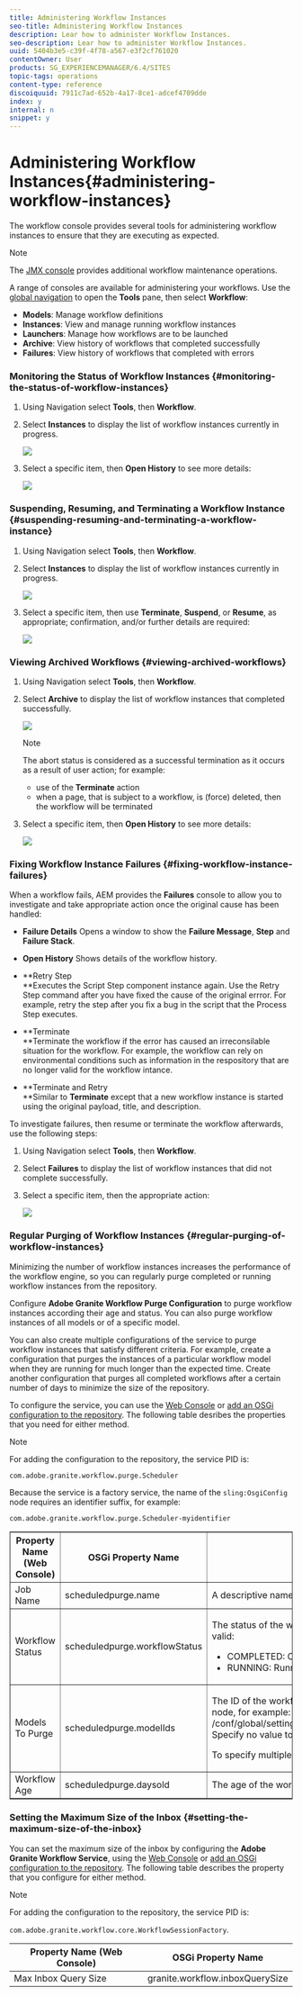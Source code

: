 ```yaml
---
title: Administering Workflow Instances
seo-title: Administering Workflow Instances
description: Lear how to administer Workflow Instances.
seo-description: Lear how to administer Workflow Instances.
uuid: 5404b3e5-c39f-4f78-a567-e3f2cf761020
contentOwner: User
products: SG_EXPERIENCEMANAGER/6.4/SITES
topic-tags: operations
content-type: reference
discoiquuid: 7911c7ad-652b-4a17-8ce1-adcef4709dde
index: y
internal: n
snippet: y
---
```


# Administering Workflow Instances{#administering-workflow-instances}

The workflow console provides several tools for administering workflow instances to ensure that they are executing as expected.

>[!NOTE]
>
>The [JMX console](../../../sites/administering/using/jmx-console.md#workflowmaintenance) provides additional workflow maintenance operations.

A range of consoles are available for administering your workflows. Use the [global navigation](../../../sites/authoring/using/basic-handling.md#globalnavigation) to open the **Tools** pane, then select **Workflow**:

* **Models**: Manage workflow definitions
* **Instances**: View and manage running workflow instances
* **Launchers**: Manage how workflows are to be launched
* **Archive**: View history of workflows that completed successfully
* **Failures**: View history of workflows that completed with errors

### Monitoring the Status of Workflow Instances {#monitoring-the-status-of-workflow-instances}

1. Using Navigation select **Tools**, then **Workflow**. 
1. Select **Instances** to display the list of workflow instances currently in progress.

   ![](assets/wf-96.png)

1. Select a specific item, then **Open History** to see more details:

   ![](assets/wf-97.png)

### Suspending, Resuming, and Terminating a Workflow Instance {#suspending-resuming-and-terminating-a-workflow-instance}

1. Using Navigation select **Tools**, then **Workflow**. 
1. Select **Instances** to display the list of workflow instances currently in progress.

   ![](assets/wf-96-1.png)

1. Select a specific item, then use **Terminate**, **Suspend**, or **Resume**, as appropriate; confirmation, and/or further details are required:

   ![](assets/wf-97-1.png)

### Viewing Archived Workflows {#viewing-archived-workflows}

1. Using Navigation select **Tools**, then **Workflow**. 
1. Select **Archive** to display the list of workflow instances that completed successfully.

   ![](assets/wf-98.png)

   >[!NOTE]
   >
   >The abort status is considered as a successful termination as it occurs as a result of user action; for example:
   >
   >    
   >    
   >    * use of the **Terminate** action
   >    * when a page, that is subject to a workflow, is (force) deleted, then the workflow will be terminated
   >    
   >

1. Select a specific item, then **Open History** to see more details:

   ![](assets/wf-99.png)

### Fixing Workflow Instance Failures {#fixing-workflow-instance-failures}

When a workflow fails, AEM provides the **Failures** console to allow you to investigate and take appropriate action once the original cause has been handled:

* **Failure Details** 
  Opens a window to show the **Failure Message**, **Step** and **Failure Stack**.

* **Open History** 
  Shows details of the workflow history.

* **Retry Step  
  **Executes the Script Step component instance again. Use the Retry Step command after you have fixed the cause of the original errror. For example, retry the step after you fix a bug in the script that the Process Step executes.
* **Terminate  
  **Terminate the workflow if the error has caused an irreconsilable situation for the workflow. For example, the workflow can rely on environmental conditions such as information in the respository that are no longer valid for the workflow intance.
* **Terminate and Retry  
  **Similar to **Terminate** except that a new workflow instance is started using the original payload, title, and description.

To investigate failures, then resume or terminate the workflow afterwards, use the following steps:

1. Using Navigation select **Tools**, then **Workflow**. 
1. Select **Failures** to display the list of workflow instances that did not complete successfully.
1. Select a specific item, then the appropriate action:

   ![](assets/wf-47.png)

### Regular Purging of Workflow Instances {#regular-purging-of-workflow-instances}

Minimizing the number of workflow instances increases the performance of the workflow engine, so you can regularly purge completed or running workflow instances from the repository.

Configure **Adobe Granite Workflow Purge Configuration** to purge workflow instances according their age and status. You can also purge workflow instances of all models or of a specific model.

You can also create multiple configurations of the service to purge workflow instances that satisfy different criteria. For example, create a configuration that purges the instances of a particular workflow model when they are running for much longer than the expected time. Create another configuration that purges all completed workflows after a certain number of days to minimize the size of the repository.

To configure the service, you can use the [Web Console](../../../sites/deploying/using/configuring-osgi.md#osgi-configuration-with-the-web-console) or [add an OSGi configuration to the repository](../../../sites/deploying/using/configuring-osgi.md#osgi-configuration-in-the-repository). The following table desribes the properties that you need for either method.

>[!NOTE]
>
>For adding the configuration to the repository, the service PID is:
>
>`com.adobe.granite.workflow.purge.Scheduler`
>
>Because the service is a factory service, the name of the `sling:OsgiConfig` node requires an identifier suffix, for example:
>
>`com.adobe.granite.workflow.purge.Scheduler-myidentifier`

<table border="1" cellpadding="1" cellspacing="0" width="100%"> 
 <tbody> 
  <tr> 
   <th>Property Name (Web Console)</th> 
   <th>OSGi Property Name</th> 
   <th>Description</th> 
  </tr> 
  <tr> 
   <td>Job Name</td> 
   <td>scheduledpurge.name</td> 
   <td>A descriptive name for the scheduled purge.</td> 
  </tr> 
  <tr> 
   <td>Workflow Status</td> 
   <td>scheduledpurge.workflowStatus</td> 
   <td><p>The status of the workflow instances to purge. The following values are valid:</p> 
    <ul> 
     <li>COMPLETED: Completed workflow instances are purged.</li> 
     <li>RUNNING: Running workflow instances are purged.</li> 
    </ul> </td> 
  </tr> 
  <tr> 
   <td>Models To Purge</td> 
   <td>scheduledpurge.modelIds</td> 
   <td><p>The ID of the workflow models to purge. The ID is the path to the model node, for example:<br /> /conf/global/settings/workflow/models/dam/update_asset/jcr:content/model<br /> Specify no value to purge instances of all workflow models.</p> <p>To specify multiple models, click the + button in the Web Console. </p> </td> 
  </tr> 
  <tr> 
   <td>Workflow Age</td> 
   <td>scheduledpurge.daysold</td> 
   <td>The age of the workflow instances to purge, in days.</td> 
  </tr> 
 </tbody> 
</table>

### Setting the Maximum Size of the Inbox {#setting-the-maximum-size-of-the-inbox}

You can set the maximum size of the inbox by configuring the **Adobe Granite Workflow Service**, using the [Web Console](../../../sites/deploying/using/configuring-osgi.md#osgi-configuration-with-the-web-console) or [add an OSGi configuration to the repository](../../../sites/deploying/using/configuring-osgi.md#osgi-configuration-in-the-repository). The following table describes the property that you configure for either method.

>[!NOTE]
>
>For adding the configuration to the repository, the service PID is:
>
>`com.adobe.granite.workflow.core.WorkflowSessionFactory`.

| Property Name (Web Console) |OSGi Property Name |
|---|---|
| Max Inbox Query Size |granite.workflow.inboxQuerySize |

